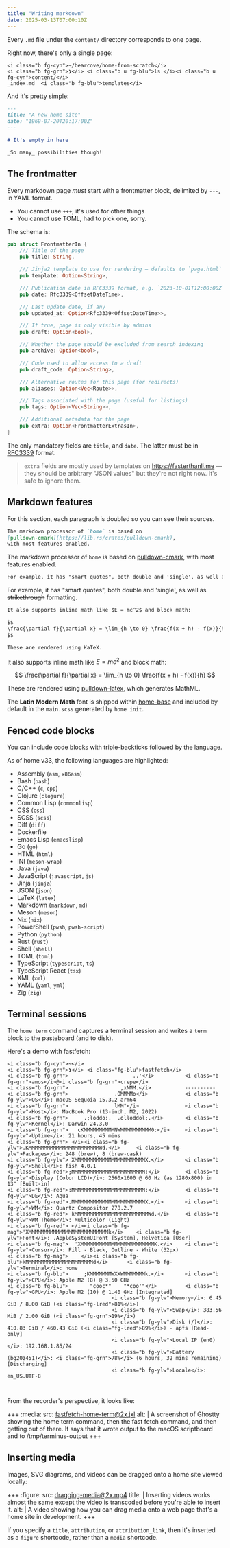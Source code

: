 ```yaml
---
title: "Writing markdown"
date: 2025-03-13T07:00:10Z
---
```


Every `.md` file under the `content/` directory corresponds to one page.

Right now, there's only a single page:

```term
<i class="b fg-cyn">~/bearcove/home-from-scratch</i>
<i class="b fg-grn">❯</i> <i class="b u fg-blu">ls </i><i class="b u fg-cyn">content/</i>
_index.md  <i class="b fg-blu">templates</i>
```

And it's pretty simple:

```markdown
---
title: "A new home site"
date: "1969-07-20T20:17:00Z"
---

# It's empty in here

_So many_ possibilities though!
```

## The frontmatter

Every markdown page _must_ start with a frontmatter block, delimited by `---`,
in YAML format.

   * You cannot use `+++`, it's used for other things
   * You cannot use TOML, had to pick one, sorry.

The schema is:

```rust
pub struct FrontmatterIn {
    /// Title of the page
    pub title: String,

    /// Jinja2 template to use for rendering — defaults to `page.html`
    pub template: Option<String>,

    /// Publication date in RFC3339 format, e.g. `2023-10-01T12:00:00Z` (UTC)
    pub date: Rfc3339<OffsetDateTime>,

    /// Last update date, if any
    pub updated_at: Option<Rfc3339<OffsetDateTime>>,

    /// If true, page is only visible by admins
    pub draft: Option<bool>,

    /// Whether the page should be excluded from search indexing
    pub archive: Option<bool>,

    /// Code used to allow access to a draft
    pub draft_code: Option<String>,

    /// Alternative routes for this page (for redirects)
    pub aliases: Option<Vec<Route>>,

    /// Tags associated with the page (useful for listings)
    pub tags: Option<Vec<String>>,

    /// Additional metadata for the page
    pub extra: Option<FrontmatterExtrasIn>,
}
```

The only mandatory fields are `title`, and `date`. The latter must be in
[RFC3339](https://en.wikipedia.org/wiki/ISO_8601#RFCs) format.

> `extra` fields are mostly used by templates on <https://fasterthanli.me> — they
> should be arbitrary "JSON values" but they're not right now. It's safe to ignore
> them.

## Markdown features

For this section, each paragraph is doubled so you can see their sources.

```markdown
The markdown processor of `home` is based on
[pulldown-cmark](https://lib.rs/crates/pulldown-cmark),
with most features enabled.
```

The markdown processor of `home` is based on [pulldown-cmark](https://lib.rs/crates/pulldown-cmark),
with most features enabled.

```markdown
For example, it has "smart quotes", both double and 'single', as well as ~~strikethrough~~ formatting.
```

For example, it has "smart quotes", both double and 'single', as well as ~~strikethrough~~ formatting.

```markdown
It also supports inline math like $E = mc^2$ and block math:

$$
\frac{\partial f}{\partial x} = \lim_{h \to 0} \frac{f(x + h) - f(x)}{h}
$$

These are rendered using KaTeX.
```

It also supports inline math like $E = mc^2$ and block math:

$$
\frac{\partial f}{\partial x} = \lim_{h \to 0} \frac{f(x + h) - f(x)}{h}
$$

These are rendered using [pulldown-latex](https://lib.rs/crates/pulldown-latex),
which generates MathML.

The **Latin Modern Math** font is shipped within [home-base](https://github.com/bearcove/home-base)
and included by default in the `main.scss` generated by `home init`.

## Fenced code blocks

You can include code blocks with triple-backticks followed by the language.

As of home v33, the following languages are highlighted:

  * Assembly (`asm`, `x86asm`)
  * Bash (`bash`)
  * C/C++ (`c`, `cpp`)
  * Clojure (`clojure`)
  * Common Lisp (`commonlisp`)
  * CSS (`css`)
  * SCSS (`scss`)
  * Diff (`diff`)
  * Dockerfile
  * Emacs Lisp (`emacslisp`)
  * Go (`go`)
  * HTML (`html`)
  * INI (`meson-wrap`)
  * Java (`java`)
  * JavaScript (`javascript`, `js`)
  * Jinja (`jinja`)
  * JSON (`json`)
  * LaTeX (`latex`)
  * Markdown (`markdown`, `md`)
  * Meson (`meson`)
  * Nix (`nix`)
  * PowerShell (`pwsh`, `pwsh-script`)
  * Python (`python`)
  * Rust (`rust`)
  * Shell (`shell`)
  * TOML (`toml`)
  * TypeScript (`typescript`, `ts`)
  * TypeScript React (`tsx`)
  * XML (`xml`)
  * YAML (`yaml`, `yml`)
  * Zig (`zig`)

## Terminal sessions

The `home term` command captures a terminal session and writes a `term` block
to the pasteboard (and to disk).

Here's a demo with fastfetch:

```term
<i class="b fg-cyn">~</i>
<i class="b fg-grn">❯</i> <i class="fg-blu">fastfetch</i>
<i class="b fg-grn">                     ..'</i>          <i class="b fg-grn">amos</i>@<i class="b fg-grn">crepe</i>
<i class="b fg-grn">                 ,xNMM.</i>           ----------
<i class="b fg-grn">               .OMMMMo</i>            <i class="b fg-ylw">OS</i>: macOS Sequoia 15.3.2 arm64
<i class="b fg-grn">               lMM"</i>               <i class="b fg-ylw">Host</i>: MacBook Pro (13-inch, M2, 2022)
<i class="b fg-grn">     .;loddo:.  .olloddol;.</i>       <i class="b fg-ylw">Kernel</i>: Darwin 24.3.0
<i class="b fg-grn">   cKMMMMMMMMMMNWMMMMMMMMMM0:</i>     <i class="b fg-ylw">Uptime</i>: 21 hours, 45 mins
<i class="b fg-grn"> </i><i class="b fg-ylw">.KMMMMMMMMMMMMMMMMMMMMMMMWd.</i>     <i class="b fg-ylw">Packages</i>: 248 (brew), 8 (brew-cask)
<i class="b fg-ylw"> XMMMMMMMMMMMMMMMMMMMMMMMX.</i>       <i class="b fg-ylw">Shell</i>: fish 4.0.1
<i class="b fg-red">;MMMMMMMMMMMMMMMMMMMMMMMM:</i>        <i class="b fg-ylw">Display (Color LCD)</i>: 2560x1600 @ 60 Hz (as 1280x800) in 13" [Built-in]
<i class="b fg-red">:MMMMMMMMMMMMMMMMMMMMMMMM:</i>        <i class="b fg-ylw">DE</i>: Aqua
<i class="b fg-red">.MMMMMMMMMMMMMMMMMMMMMMMMX.</i>       <i class="b fg-ylw">WM</i>: Quartz Compositor 278.2.7
<i class="b fg-red"> kMMMMMMMMMMMMMMMMMMMMMMMMWd.</i>     <i class="b fg-ylw">WM Theme</i>: Multicolor (Light)
<i class="b fg-red"> </i><i class="b fg-mag">'XMMMMMMMMMMMMMMMMMMMMMMMMMMk</i>    <i class="b fg-ylw">Font</i>: .AppleSystemUIFont [System], Helvetica [User]
<i class="b fg-mag">  'XMMMMMMMMMMMMMMMMMMMMMMMMK.</i>    <i class="b fg-ylw">Cursor</i>: Fill - Black, Outline - White (32px)
<i class="b fg-mag">    </i><i class="b fg-blu">kMMMMMMMMMMMMMMMMMMMMMMd</i>      <i class="b fg-ylw">Terminal</i>: home
<i class="b fg-blu">     ;KMMMMMMMWXXWMMMMMMMk.</i>       <i class="b fg-ylw">CPU</i>: Apple M2 (8) @ 3.50 GHz
<i class="b fg-blu">       "cooc*"    "*coo'"</i>         <i class="b fg-ylw">GPU</i>: Apple M2 (10) @ 1.40 GHz [Integrated]
                                  <i class="b fg-ylw">Memory</i>: 6.45 GiB / 8.00 GiB (<i class="fg-lred">81%</i>)
                                  <i class="b fg-ylw">Swap</i>: 383.56 MiB / 2.00 GiB (<i class="fg-grn">19%</i>)
                                  <i class="b fg-ylw">Disk (/)</i>: 410.83 GiB / 460.43 GiB (<i class="fg-lred">89%</i>) - apfs [Read-only]
                                  <i class="b fg-ylw">Local IP (en0)</i>: 192.168.1.85/24
                                  <i class="b fg-ylw">Battery (bq20z451)</i>: <i class="fg-grn">78%</i> (6 hours, 32 mins remaining) [Discharging]
                                  <i class="b fg-ylw">Locale</i>: en_US.UTF-8



```

From the recorder's perspective, it looks like:


+++
:media:
    src: fastfetch-home-term@2x.jxl
    alt: |
        A screenshot of Ghostty showing the home term command, then the fast fetch command, and then getting out of there. It says that it wrote output to the macOS scriptboard and to /tmp/terminus-output
+++

## Inserting media

Images, SVG diagrams, and videos can be dragged onto a home site viewed locally:

+++
:figure:
    src: dragging-media@2x.mp4
    title: |
        Inserting videos works almost the same except the video is transcoded before you're able to insert it.
    alt: |
        A video showing how you can drag media onto a web page that's a home site in development.
+++

If you specify a `title`, `attribution`, or `attribution_link`, then it's
inserted as a `figure` shortcode, rather than a `media` shortcode.
